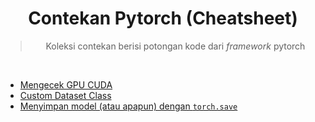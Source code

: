 <div align = "center">

# Contekan Pytorch (Cheatsheet)
> Koleksi contekan berisi potongan kode dari _framework_ pytorch
</div>

<br>

- [Mengecek GPU CUDA](check-cuda.md)
- [Custom Dataset Class](dataset-class.md)
- [Menyimpan model (atau apapun) dengan `torch.save`](torch-save.md)
